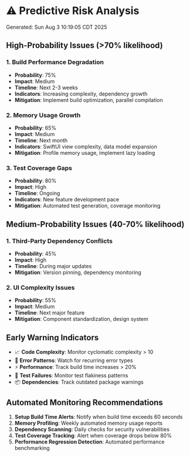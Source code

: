 # ⚠️ Predictive Risk Analysis
Generated: Sun Aug  3 10:19:05 CDT 2025

## High-Probability Issues (>70% likelihood)

### 1. Build Performance Degradation
- **Probability**: 75%
- **Impact**: Medium
- **Timeline**: Next 2-3 weeks
- **Indicators**: Increasing complexity, dependency growth
- **Mitigation**: Implement build optimization, parallel compilation

### 2. Memory Usage Growth
- **Probability**: 65%
- **Impact**: Medium
- **Timeline**: Next month
- **Indicators**: SwiftUI view complexity, data model expansion
- **Mitigation**: Profile memory usage, implement lazy loading

### 3. Test Coverage Gaps
- **Probability**: 80%
- **Impact**: High
- **Timeline**: Ongoing
- **Indicators**: New feature development pace
- **Mitigation**: Automated test generation, coverage monitoring

## Medium-Probability Issues (40-70% likelihood)

### 1. Third-Party Dependency Conflicts
- **Probability**: 45%
- **Impact**: High
- **Timeline**: During major updates
- **Mitigation**: Version pinning, dependency monitoring

### 2. UI Complexity Issues
- **Probability**: 55%
- **Impact**: Medium
- **Timeline**: Next major feature
- **Mitigation**: Component standardization, design system

## Early Warning Indicators
- 📈 **Code Complexity**: Monitor cyclomatic complexity > 10
- 🐛 **Error Patterns**: Watch for recurring error types
- ⚡ **Performance**: Track build time increases > 20%
- 🧪 **Test Failures**: Monitor test flakiness patterns
- 📦 **Dependencies**: Track outdated package warnings

## Automated Monitoring Recommendations
1. **Setup Build Time Alerts**: Notify when build time exceeds 60 seconds
2. **Memory Profiling**: Weekly automated memory usage reports
3. **Dependency Scanning**: Daily checks for security vulnerabilities
4. **Test Coverage Tracking**: Alert when coverage drops below 80%
5. **Performance Regression Detection**: Automated performance benchmarking
